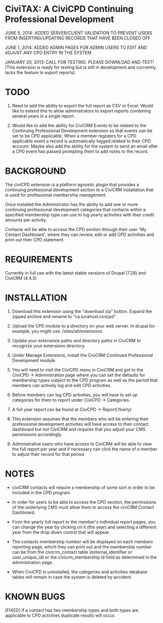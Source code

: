 CiviTAX: A CiviCPD Continuing Professional Development 
======================================================

JUNE 5, 2014: ADDED SERVER/CLIENT VALIDATION TO PREVENT USERS FROM INSERTING/UPDATING RECORDS THAT HAVE BEEN CLOSED OFF

JUNE 1, 2014: ADDED ADMIN PAGES FOR ADMIN USERS TO EDIT AND ADJUST ANY CPD ENTRY IN THE SYSTEM

JANUARY 20, 2013: CALL FOR TESTING. PLEASE DOWNLOAD AND TEST! (This extension is ready for testing but is still in development and currrently lacks the feature to export reports)

TODO
====
1) Need to add the ability to export the full report as CSV or Excel. Would like to extend this to allow administrators to export reports combining several years in a single report.

2) Would like to add the ability for CiviCRM Events to be related to the Continuing Professional Development extension so that events can be set to be CPD applicable. When a member registers for a CPD applicable event a record is automatically logged related to their CPD account. Maybe also add the ability for the system to send an email after a CPD event has passed prompting them to add notes to the record.

BACKGROUND
==========
The civiCPD extension is a platform agnostic plugin that provides a continuing professional development section to a CiviCRM installation that is used for professional membership management.

Once installed the Administrator has the ability to add one or more continuing professional development categories that contacts within a specified membership type can use to log yearly activities with their credit amounts per activity.

Contacts will be able to access the CPD section through their user 'My Contact Dashboard', where they can review, edit or add CPD activities and print out their CPD statement. 


REQUIREMENTS
============
Currently in full use with the latest stable versions of Drupal (7.28) and CiviCRM (4.4.5)

INSTALLATION
============
1) Download this extension using the "download zip" button. Expand the zipped archive and rename to "ca.lunahost.civicpd" 

2) Upload the CPD module to a directory on your web server. In drupal for example, you might use: /sites/all/extensions

3) Update your extensions paths and directory paths in CiviCRM to recognize your extensions directory.

4) Under Manage Extensions, install the  CiviCRM Continued Professional Development module.

5) You will need to visit the CiviCPD menu in CiviCRM and got to the CiviCPD -> Administration page where you can
set the defaults for membership types subject to the CPD program as well as the period that members can actively
log and edit CPD activities.

6) Before members can log CPD activities, you will have to set up categories for them to report under CiviCPD -> Categories.

7) A full year report can be found at CiviCPD -> Report(Yearly)

8) This extension assumes that the members who will be entering their professional development activities will have access to their contact dashboard but not CiviCRM and requires that you adjust your CMS permissions accordingly. 

9) Administrative users who have access to CiviCRM will be able to view the full report per year and if necessary can click the name of a member to adjust their record for that period.


NOTES
=====
* civiCRM contacts will require a membership of some sort in order to be included in the CPD program. 

* In order for users to be able to access the CPD section, the permissions of the underlying CMS must allow them to access the civiCRM Contact Dashboard.

* From the yearly full report or the member's individual report pages, you can change the year by clicking on it (the year) and selecting a different year from the drop down control that will appear. 

* The contacts membership number will be displayed on each members reporting page, which they can print out and the membership number can be from the civicrm_contact table (external_identifier or user_unique_id) or the civicrm_membership id field as determined in the administration page.

* When CiviCPD is uninstalled, the categories and activities database tables will remain in case the system is deleted by accident. 

KNOWN BUGS
==========
[FIXED] If a contact has two membership types and both types are applicable to CPD activities duplicate results will occur.

